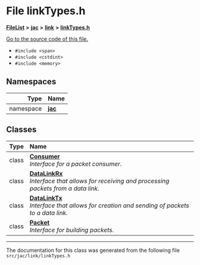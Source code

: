 
# File linkTypes.h



[**FileList**](files.md) **>** [**jac**](dir_256037ad7d0c306238e2bc4f945d341d.md) **>** [**link**](dir_c1e6982d0168263bc2c86cc40d5c26c8.md) **>** [**linkTypes.h**](linkTypes_8h.md)

[Go to the source code of this file.](linkTypes_8h_source.md)



* `#include <span>`
* `#include <cstdint>`
* `#include <memory>`









## Namespaces

| Type | Name |
| ---: | :--- |
| namespace | [**jac**](namespacejac.md) <br> |

## Classes

| Type | Name |
| ---: | :--- |
| class | [**Consumer**](classjac_1_1Consumer.md) <br>_Interface for a packet consumer._  |
| class | [**DataLinkRx**](classjac_1_1DataLinkRx.md) <br>_Interface that allows for receiving and processing packets from a data link._  |
| class | [**DataLinkTx**](classjac_1_1DataLinkTx.md) <br>_Interface that allows for creation and sending of packets to a data link._  |
| class | [**Packet**](classjac_1_1Packet.md) <br>_Interface for building packets._  |














------------------------------
The documentation for this class was generated from the following file `src/jac/link/linkTypes.h`